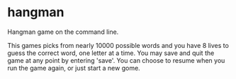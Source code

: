 # hangman

Hangman game on the command line.

This games picks from nearly 10000 possible words and you have 8 lives to guess the correct word, one letter at a time. You may save and quit the game at any point by entering 'save'. You can choose to resume when you run the game again, or just start a new gome.